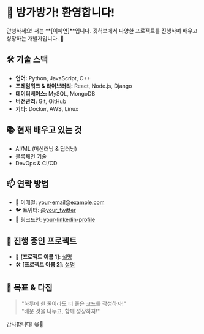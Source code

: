 # 👋 방가방가! 환영합니다!
안녕하세요! 저는 **[이혜연]**입니다. 깃허브에서 다양한 프로젝트를 진행하며 배우고 성장하는 개발자입니다. 🚀

## 🛠️ 기술 스택
- **언어:** Python, JavaScript, C++
- **프레임워크 & 라이브러리:** React, Node.js, Django
- **데이터베이스:** MySQL, MongoDB
- **버전관리:** Git, GitHub
- **기타:** Docker, AWS, Linux

## 📚 현재 배우고 있는 것
- AI/ML (머신러닝 & 딥러닝)
- 블록체인 기술
- DevOps & CI/CD

## 📫 연락 방법
- 📧 이메일: [your-email@example.com](mailto:your-email@example.com)
- 🐦 트위터: [@your_twitter](https://twitter.com/your_twitter)
- 💼 링크드인: [your-linkedin-profile](https://linkedin.com/in/your-profile)

## 🚀 진행 중인 프로젝트
- 🌟 **[프로젝트 이름 1]**: [설명](https://github.com/your-username/project1)
- 🛠 **[프로젝트 이름 2]**: [설명](https://github.com/your-username/project2)

## 🎯 목표 & 다짐
> "하루에 한 줄이라도 더 좋은 코드를 작성하자!"  
> "배운 것을 나누고, 함께 성장하자!"  

감사합니다! 😃🙌  
